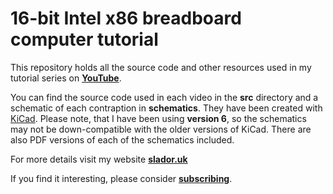 # 16-bit Intel x86 breadboard computer tutorial

This repository holds all the source code and other resources used in my tutorial series on **[YouTube](https://www.youtube.com/c/SladorSoft)**.

You can find the source code used in each video in the **src** directory and a schematic of each contraption in **schematics**.
They have been created with [KiCad](https://www.kicad.org/). Please note, that I have been using **version 6**, so the schematics may not be down-compatible with the older versions of KiCad.
There are also PDF versions of each of the schematics included.

For more details visit my website **[slador.uk](https://slador.uk/)**

If you find it interesting, please consider **[subscribing](https://www.youtube.com/c/SladorSoft)**.

